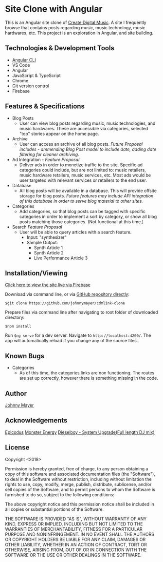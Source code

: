 # Site Clone with Angular

This is an Angular site clone of [Create Digital Music](http://cdm.link).  A site I frequently browse that contains posts regarding music, music technology, music hardwares, etc.  This project is an exploration in Angular, and site building.

## Technologies & Development Tools

* [Angular CLI](https://github.com/angular/angular-cli)
* VS Code
* Angular
* JavaScript & TypeScript
* Chrome
* Git version control
* Firebase

## Features & Specifications
  * Blog Posts
    * User can view blog posts regarding music, music technologies, and music hardwares.  These are accessible via categories, selected "top" stories appear on the home page.
  * Archive
    * User can access an archive of all blog posts.  *Future Proposal includes - ammending Blog Post model to include date, adding date filtering for cleaner archiving.*
  * Ad Integration - *Feature Proposal*
    * Deliver ads in order to monetize traffic to the site.  Specific ad categories could include, but are not limited to: music retailers, music hardware retailers, music services, etc.  Most ads would be user targeted with relevant services or retailers to the end user.
  * Database
    * All blog posts will be available in a database.  This will provide offsite storage for blog posts.  *Future features may include API integration of this database in order to serve blog material to other sites.*
  * Categories
    * Add categories, so that blog posts can be tagged with specific categories in order to implement a sort by category, or show all blog posts matching those categories. (Not functional at this time.)
  * Search *Feature Proposal*
    * User will be able to query articles with a search feature.
      * Input: "synthesizer"
      * Sample Output:
        * Synth Article 1
        * Synth Article 2
        * Live Performance Article 3

## Installation/Viewing

[Click here to view the site live via Firebase](https://cdmlinkclone.firebaseapp.com)

Download via command line, or via [GitHub repository directly](https://github.com/johnnymayer/cdmlink-clone):
```
$git clone https://github.com/johnnymayer/cdmlink-clone
```

Prepare files via command line after navigating to root folder of downloaded directory:
```
$npm install
```

Run ```$ng serve``` for a dev server. Navigate to `http://localhost:4200/`. The app will automatically reload if you change any of the source files.

## Known Bugs

* Categories
  * As of this time, the categories links are non functioning.  The routes are set up correctly, however there is something missing in the code.

## Author
[Johnny Mayer](https://github.com/johnnymayer)

## Acknowledgements
[Epicodus](http://www.learnhowtoprogram.com)
[Monster Energy](https://www.monsterenergy.com/)
[Dieselboy - System Upgrade(Full length DJ mix)](https://www.youtube.com/watch?v=4SIdbXP3JNA)

## License

Copyright <2018><Johnny Mayer>

Permission is hereby granted, free of charge, to any person obtaining a copy of this software and associated documentation files (the "Software"), to deal in the Software without restriction, including without limitation the rights to use, copy, modify, merge, publish, distribute, sublicense, and/or sell copies of the Software, and to permit persons to whom the Software is furnished to do so, subject to the following conditions:

The above copyright notice and this permission notice shall be included in all copies or substantial portions of the Software.

THE SOFTWARE IS PROVIDED "AS IS", WITHOUT WARRANTY OF ANY KIND, EXPRESS OR IMPLIED, INCLUDING BUT NOT LIMITED TO THE WARRANTIES OF MERCHANTABILITY, FITNESS FOR A PARTICULAR PURPOSE AND NONINFRINGEMENT. IN NO EVENT SHALL THE AUTHORS OR COPYRIGHT HOLDERS BE LIABLE FOR ANY CLAIM, DAMAGES OR OTHER LIABILITY, WHETHER IN AN ACTION OF CONTRACT, TORT OR OTHERWISE, ARISING FROM, OUT OF OR IN CONNECTION WITH THE SOFTWARE OR THE USE OR OTHER DEALINGS IN THE SOFTWARE.